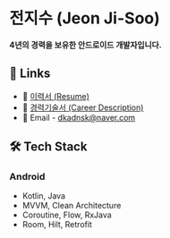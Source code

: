 # 전지수 (Jeon Ji-Soo)
**4년의 경력을 보유한 안드로이드 개발자입니다.**

## 🔗 Links
- 📄 [이력서 (Resume)](https://jisoo0817.github.io/Info/Resume.pdf)
- 💼 [경력기술서 (Career Description)](https://jisoo0817.github.io/Info/CareerDescription.pdf)
- 📧 Email - dkadnsk@naver.com 



## 🛠 Tech Stack
### Android
- Kotlin, Java
- MVVM, Clean Architecture
- Coroutine, Flow, RxJava
- Room, Hilt, Retrofit
